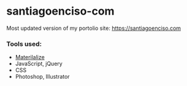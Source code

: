 # santiagoenciso-com

Most updated version of my portolio site:
https://santiagoenciso.com

### Tools used:
- [Materilalize](https://materializecss.com/)
- JavaScript, jQuery
- CSS
- Photoshop, Illustrator

